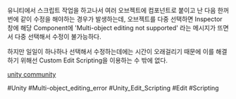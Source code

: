 
유니티에서 스크립트 작업을 하고나서 여러 오브젝트에 컴포넌트로 붙이고 난 다음 한꺼번에 같이 수정을 해야하는 경우가 발생하는데, 오브젝트를 다중 선택하면 Inspector 창에 해당 Component에 'Multi-object editing not supported' 라는 메시지가 뜨면서 다중 선택해서 수정이 불가능하다.

하지만 일일이 하나하나 선택해서 수정하는데에는 시간이 오래걸리기 때문에 이를 해결하기 위해선 Custom Edit Scripting을 이용하는 수 밖에 없다.


[unity community](https://discussions.unity.com/t/custom-inspector-multi-object-editing-not-supported/206504)

#Unity #Multi-object_editing_error #Unity_Edit_Scripting #Edit #Scripting 